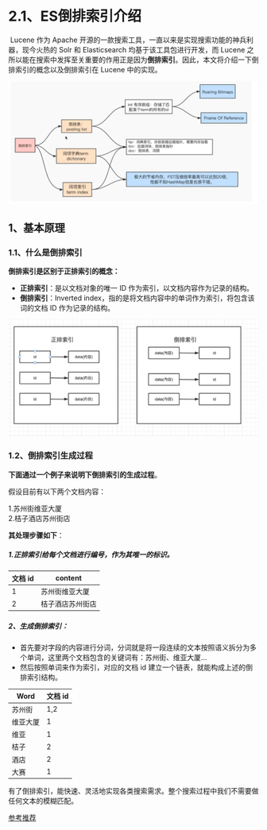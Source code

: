 # 2.1、ES倒排索引介绍

​		Lucene 作为 Apache 开源的一款搜索工具，一直以来是实现搜索功能的神兵利器，现今火热的 Solr 和 Elasticsearch 均基于该工具包进行开发，而 Lucene 之所以能在搜索中发挥至关重要的作用正是因为**倒排索引**。因此，本文将介绍一下倒排索引的概念以及倒排索引在 Lucene 中的实现。

<img src="https://raw.githubusercontent.com/dililidili/study-docs/main/docs/img/ELasticsearch/image-20220908173059108.png" alt="image-20220908173059108" style="zoom:80%;" />

## 1、基本原理

### 1.1、什么是倒排索引

**倒排索引是区别于正排索引的概念：**

- **正排索引**：是以文档对象的唯一 ID 作为索引，以文档内容作为记录的结构。
- **倒排索引**：Inverted index，指的是将文档内容中的单词作为索引，将包含该词的文档 ID 作为记录的结构。

![倒排索引](https://raw.githubusercontent.com/dililidili/study-docs/main/docs/img/ELasticsearch/image-20220908152423805.png)

### 1.2、倒排索引生成过程

**下面通过一个例子来说明下倒排索引的生成过程**。

假设目前有以下两个文档内容：

1.苏州街维亚大厦  
2.桔子酒店苏州街店

**其处理步骤如下**：

##### 1.正排索引给每个文档进行编号，作为其唯一的标识。

| 文档 id | content          |
| ------- | ---------------- |
| 1       | 苏州街维亚大厦   |
| 2       | 桔子酒店苏州街店 |

##### 2、生成倒排索引：

- 首先要对字段的内容进行分词，分词就是将一段连续的文本按照语义拆分为多个单词，这里两个文档包含的关键词有：苏州街、维亚大厦…
- 然后按照单词来作为索引，对应的文档 id 建立一个链表，就能构成上述的倒排索引结构。

| Word     | 文档 id |
| -------- | ------- |
| 苏州街   | 1,2     |
| 维亚大厦 | 1       |
| 维亚     | 1       |
| 桔子     | 2       |
| 酒店     | 2       |
| 大赛     | 1       |

有了倒排索引，能快速、灵活地实现各类搜索需求。整个搜索过程中我们不需要做任何文本的模糊匹配。

[参考推荐](https://blog.csdn.net/qq_31960623/article/details/118860928)



